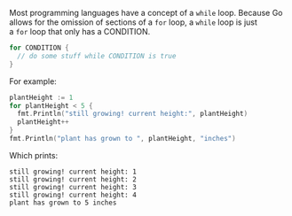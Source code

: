 Most programming languages have a concept of a `while` loop. Because Go allows for the omission of sections of a `for` loop, a `while` loop is just a `for` loop that only has a CONDITION.

```go
for CONDITION {
  // do some stuff while CONDITION is true
}
```

For example:

```go
plantHeight := 1
for plantHeight < 5 {
  fmt.Println("still growing! current height:", plantHeight)
  plantHeight++
}
fmt.Println("plant has grown to ", plantHeight, "inches")
```

Which prints:

```
still growing! current height: 1
still growing! current height: 2
still growing! current height: 3
still growing! current height: 4
plant has grown to 5 inches
```